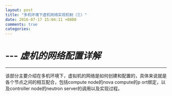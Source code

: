 ```yaml
---
layout: post
title: "多机环境下虚机网络实现机制（三）"
date: 2016-07-17 15:04:11 +0800
comments: true
categories: 
---
```


# ---  ***虚机的网络配置详解***

----------------------------------------------
该部分主要介绍在多机环境下，虚拟机的网络是如何创建和配置的，具体来说就是各个节点之间的相互配合，包括compute node的nova compute的p
ort绑定，以及controller node的neutron server的调用以及实现过程。




